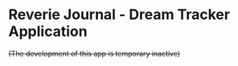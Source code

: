 # Reverie Journal - Dream Tracker Application
~~(The development of this app is temporary inactive)~~